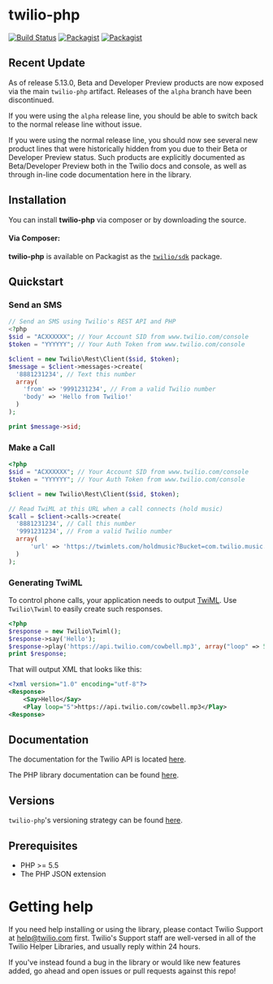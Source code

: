 # twilio-php

[![Build Status](https://secure.travis-ci.org/twilio/twilio-php.png?branch=master)](http://travis-ci.org/twilio/twilio-php)
[![Packagist](https://img.shields.io/packagist/v/twilio/sdk.svg)](https://packagist.org/packages/twilio/sdk)
[![Packagist](https://img.shields.io/packagist/dt/twilio/sdk.svg)](https://packagist.org/packages/twilio/sdk)

## Recent Update

As of release 5.13.0, Beta and Developer Preview products are now exposed via
the main `twilio-php` artifact. Releases of the `alpha` branch have been
discontinued.

If you were using the `alpha` release line, you should be able to switch back
to the normal release line without issue.

If you were using the normal release line, you should now see several new
product lines that were historically hidden from you due to their Beta or
Developer Preview status. Such products are explicitly documented as
Beta/Developer Preview both in the Twilio docs and console, as well as through
in-line code documentation here in the library.

## Installation

You can install **twilio-php** via composer or by downloading the source.

#### Via Composer:

**twilio-php** is available on Packagist as the
[`twilio/sdk`](http://packagist.org/packages/twilio/sdk) package.

## Quickstart

### Send an SMS

```php
// Send an SMS using Twilio's REST API and PHP
<?php
$sid = "ACXXXXXX"; // Your Account SID from www.twilio.com/console
$token = "YYYYYY"; // Your Auth Token from www.twilio.com/console

$client = new Twilio\Rest\Client($sid, $token);
$message = $client->messages->create(
  '8881231234', // Text this number
  array(
    'from' => '9991231234', // From a valid Twilio number
    'body' => 'Hello from Twilio!'
  )
);

print $message->sid;
```

### Make a Call

```php
<?php
$sid = "ACXXXXXX"; // Your Account SID from www.twilio.com/console
$token = "YYYYYY"; // Your Auth Token from www.twilio.com/console

$client = new Twilio\Rest\Client($sid, $token);

// Read TwiML at this URL when a call connects (hold music)
$call = $client->calls->create(
  '8881231234', // Call this number
  '9991231234', // From a valid Twilio number
  array(
      'url' => 'https://twimlets.com/holdmusic?Bucket=com.twilio.music.ambient'
  )
);
```

### Generating TwiML

To control phone calls, your application needs to output
[TwiML](https://www.twilio.com/docs/api/twiml/ "Twilio Markup Language"). Use
`Twilio\Twiml` to easily create such responses.

```php
<?php
$response = new Twilio\Twiml();
$response->say('Hello');
$response->play('https://api.twilio.com/cowbell.mp3', array("loop" => 5));
print $response;
```

That will output XML that looks like this:

```xml
<?xml version="1.0" encoding="utf-8"?>
<Response>
    <Say>Hello</Say>
    <Play loop="5">https://api.twilio.com/cowbell.mp3</Play>
<Response>
```

## Documentation

The documentation for the Twilio API is located [here][apidocs].

The PHP library documentation can be found [here][documentation].

## Versions

`twilio-php`'s versioning strategy can be found [here][versioning].

## Prerequisites

* PHP >= 5.5
* The PHP JSON extension

# Getting help

If you need help installing or using the library, please contact Twilio Support at help@twilio.com first. Twilio's Support staff are well-versed in all of the Twilio Helper Libraries, and usually reply within 24 hours.

If you've instead found a bug in the library or would like new features added, go ahead and open issues or pull requests against this repo!

[apidocs]: https://www.twilio.com/docs/api
[documentation]: https://twilio.github.io/twilio-php/
[versioning]: https://github.com/twilio/twilio-php/blob/master/VERSIONS.md
